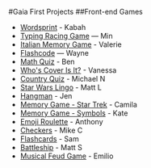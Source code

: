 #Gaia First Projects
##Front-end Games

* [Wordsprint](https://github.com/kabah/project-1-wordsprint) - Kabah
* [Typing Racing Game](https://github.com/petenut/typing-race) — Min
* [Italian Memory Game](https://github.com/glinraen/italian-memory-game) - Valerie
* [Flashcode](https://github.com/Limelight-Management-Group/Flashcode) — Wayne
* [Math Quiz](https://github.com/byfyang/Math-Quiz-Trivia) - Ben
* [Who's Cover Is It?](https://github.com/LadyPi/project-1) - Vanessa
* [Country Quiz](https://github.com/mnorelli/project-1) - Michael N
* [Star Wars Lingo](https://github.com/mattlaguardia/star-wars-lingo) - Matt L
* [Hangman](https://github.com/jenmcphail/hangman-browser-game) - Jen
* [Memory Game - Star Trek](https://github.com/cfcrawford/project-1) - Camila
* [Memory Game - Symbols](https://github.com/mkatenelson/project1) - Kate
* [Emoji Roulette](https://github.com/anthonyschurz/project_1) - Anthony
* [Checkers](https://github.com/mcheng09/Classic-Checkers) - Mike C
* [Flashcards](https://github.com/sbrks/flashcards) - Sam
* [Battleship](https://github.com/sully1313/battleShip-Project) - Matt S
* [Musical Feud Game](https://github.com/emiliogomezlavin/project1-game) - Emilio

